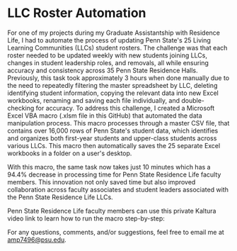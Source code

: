 # LLC Roster Automation

For one of my projects during my Graduate Assistantship with Residence Life, I had to automate the process of updating Penn State's 25 Living Learning Communities (LLCs) student rosters. The challenge was that each roster needed to be updated weekly with new students joining LLCs, changes in student leadership roles, and removals, all while ensuring accuracy and consistency across 35 Penn State Residence Halls. Previously, this task took approximately 3 hours when done manually due to the need to repeatedly filtering the master spreadsheet by LLC, deleting identifying student information, copying the relevant data into new Excel workbooks, renaming and saving each file individually, and double-checking for accuracy.  To address this challenge, I created a Microsoft Excel VBA macro (.xlsm file in this GitHub) that automated the data manipulation process. This macro processes through a master CSV file, that contains over 16,000 rows of Penn State's student data, which identifies and organizes both first-year students and upper-class students across various LLCs. This macro then automatically saves the 25 separate Excel workbooks in a folder on a user's desktop.

With this macro, the same task now takes just 10 minutes which has a 94.4% decrease in processing time for Penn State Residence Life faculty members. This innovation not only saved time but also improved collaboration across faculty associates and student leaders associated with the Penn State Residence Life LLCs.

Penn State Residence Life faculty members can use this private Kaltura video link to learn how to run the macro step-by-step:

For any questions, comments, and/or suggestions, feel free to email me at amp7496@psu.edu.
